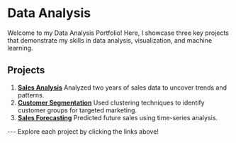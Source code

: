 # Data Analysis
Welcome to my Data Analysis Portfolio! Here, I showcase three key projects that demonstrate my skills in data analysis, visualization, and machine learning.
## Projects 

1. [**Sales Analysis**]([./README.md](https://github.com/yasserBo/Sales-Analysis)) Analyzed two years of sales data to uncover trends and patterns.
2. [**Customer Segmentation**]([./README.md](https://github.com/yasserBo/Customer-Segmentation)) Used clustering techniques to identify customer groups for targeted marketing.
3. [**Sales Forecasting**]([./README.md](https://github.com/yasserBo/Sales-Forecasting)) Predicted future sales using time-series analysis.

--- Explore each project by clicking the links above!
